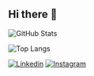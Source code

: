 ## Hi there 👋
![GitHub Stats](https://github-readme-stats.vercel.app/api?username=Qaddish&show_icons=true&theme=radical)

![Top Langs](https://github-readme-stats.vercel.app/api/top-langs/?username=Qaddish&layout=compact&theme=radical)


[![Linkedin](https://img.shields.io/badge/-LinkedIn-blue?style=for-the-badge&logo=linkedin)](https://linkedin.com/in/miguel_qaddish)
[![Instagram](https://img.shields.io/badge/-Instagram-pink?style=for-the-badge&logo=instagram)](https://instagram.com/miguel_qaddish)
















<!--
**Qaddish/Qaddish** is a ✨ _special_ ✨ repository because its `README.md` (this file) appears on your GitHub profile.

Here are some ideas to get you started:

- 🔭 I’m currently working on ...
- 🌱 I’m currently learning ...
- 👯 I’m looking to collaborate on ...
- 🤔 I’m looking for help with ...
- 💬 Ask me about ...
- 📫 How to reach me: ...
- 😄 Pronouns: ...
- ⚡ Fun fact: ...
-->
